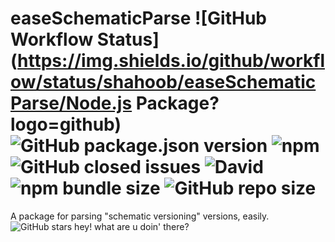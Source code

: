 # easeSchematicParse ![GitHub Workflow Status](https://img.shields.io/github/workflow/status/shahoob/easeSchematicParse/Node.js Package?logo=github) ![GitHub package.json version](https://img.shields.io/github/package-json/v/shahoob/easeSchematicParse?label=%20&logo=github) ![npm](https://img.shields.io/npm/v/easeschematicparse?label=%20&logo=npm) ![GitHub closed issues](https://img.shields.io/github/issues-closed/shahoob/easeSchematicParse?logo=github) ![David](https://img.shields.io/david/shahoob/easeSchematicParse) ![npm bundle size](https://img.shields.io/bundlephobia/min/easeschematicparse?logo=npm) ![GitHub repo size](https://img.shields.io/github/repo-size/shahoob/easeSchematicParse?logo=github) 
A package for parsing "schematic versioning" versions, easily. ![GitHub stars](https://img.shields.io/github/stars/shahoob/easeSchematicParse?logo=github&style=social) hey! what are u doin' there?
